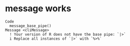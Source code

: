 # message works

    Code
      message_base_pipe()
    Message <cliMessage>
      ! Your version of R does not have the base pipe: `|>`
      i Replace all instances of `|>` with `%>%`

